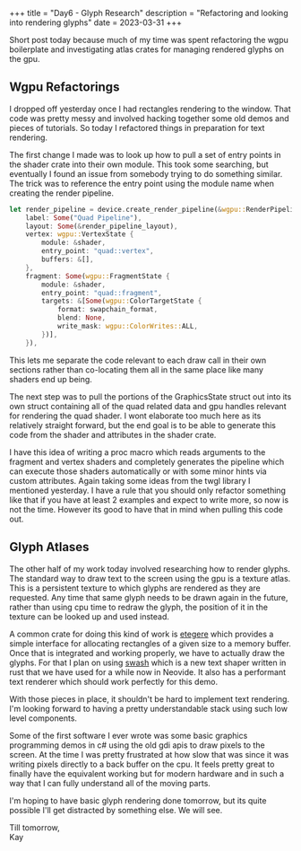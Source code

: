 +++
title = "Day6 - Glyph Research"
description = "Refactoring and looking into rendering glyphs"
date = 2023-03-31
+++

Short post today because much of my time was spent
refactoring the wgpu boilerplate and investigating atlas
crates for managing rendered glyphs on the gpu.

## Wgpu Refactorings

I dropped off yesterday once I had rectangles rendering to
the window. That code was pretty messy and involved hacking
together some old demos and pieces of tutorials. So today I
refactored things in preparation for text rendering.

The first change I made was to look up how to pull a set of
entry points in the shader crate into their own module. This
took some searching, but eventually I found an issue from
somebody trying to do something similar. The trick was to
reference the entry point using the module name when
creating the render pipeline.

```rs
let render_pipeline = device.create_render_pipeline(&wgpu::RenderPipelineDescriptor {
    label: Some("Quad Pipeline"),
    layout: Some(&render_pipeline_layout),
    vertex: wgpu::VertexState {
        module: &shader,
        entry_point: "quad::vertex",
        buffers: &[],
    },
    fragment: Some(wgpu::FragmentState {
        module: &shader,
        entry_point: "quad::fragment",
        targets: &[Some(wgpu::ColorTargetState {
            format: swapchain_format,
            blend: None,
            write_mask: wgpu::ColorWrites::ALL,
        })],
    }),
```

This lets me separate the code relevant to each draw call in
their own sections rather than co-locating them all in the
same place like many shaders end up being.

The next step was to pull the portions of the GraphicsState
struct out into its own struct containing all of the quad
related data and gpu handles relevant for rendering the quad
shader. I wont elaborate too much here as its relatively
straight forward, but the end goal is to be able to generate
this code from the shader and attributes in the shader
crate.

I have this idea of writing a proc macro which reads
arguments to the fragment and vertex shaders and completely
generates the pipeline which can execute those shaders
automatically or with some minor hints via custom
attributes. Again taking some ideas from the twgl library I
mentioned yesterday. I have a rule that you should only
refactor something like that if you have at least 2 examples
and expect to write more, so now is not the time. However
its good to have that in mind when pulling this code out.

## Glyph Atlases

The other half of my work today involved researching how to
render glyphs. The standard way to draw text to the screen
using the gpu is a texture atlas. This is a persistent
texture to which glyphs are rendered as they are requested.
Any time that same glyph needs to be drawn again in the
future, rather than using cpu time to redraw the glyph, the
position of it in the texture can be looked up and used
instead.

A common crate for doing this kind of work is [etegere](https://docs.rs/etagere/latest/etagere/)
which provides a simple interface for allocating rectangles
of a given size to a memory buffer. Once that is integrated
and working properly, we have to actually draw the glyphs.
For that I plan on using [swash](https://github.com/dfrg/swash)
which is a new text shaper written in rust that we have used
for a while now in Neovide. It also has a performant text
renderer which should work perfectly for this demo.

With those pieces in place, it shouldn't be hard to
implement text rendering. I'm looking forward to having a
pretty understandable stack using such low level components.

Some of the first software I ever wrote was some basic
graphics programming demos in c# using the old gdi apis to
draw pixels to the screen. At the time I was pretty
frustrated at how slow that was since it was writing pixels
directly to a back buffer on the cpu. It feels pretty great
to finally have the equivalent working but for modern
hardware and in such a way that I can fully understand all
of the moving parts.

I'm hoping to have basic glyph rendering done tomorrow, but
its quite possible I'll get distracted by something else. We
will see.

Till tomorrow,  
Kay
